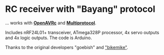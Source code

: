# RC receiver with "Bayang" protocol
... works with [**OpenAVRc**](https://github.com/Ingwie/OpenAVRc_Dev) and [**Multiprotocol**](https://github.com/pascallanger/DIY-Multiprotocol-TX-Module).

Includes nRF24L01+ transceiver, ATmega328P processor, 4x servo outputs and 4x logic outputs.
The code is Arduino.

Thanks to the original developers "goebish" and ["bikemike"](https://github.com/bikemike/nrf24_multipro/tree/rx_mode).
